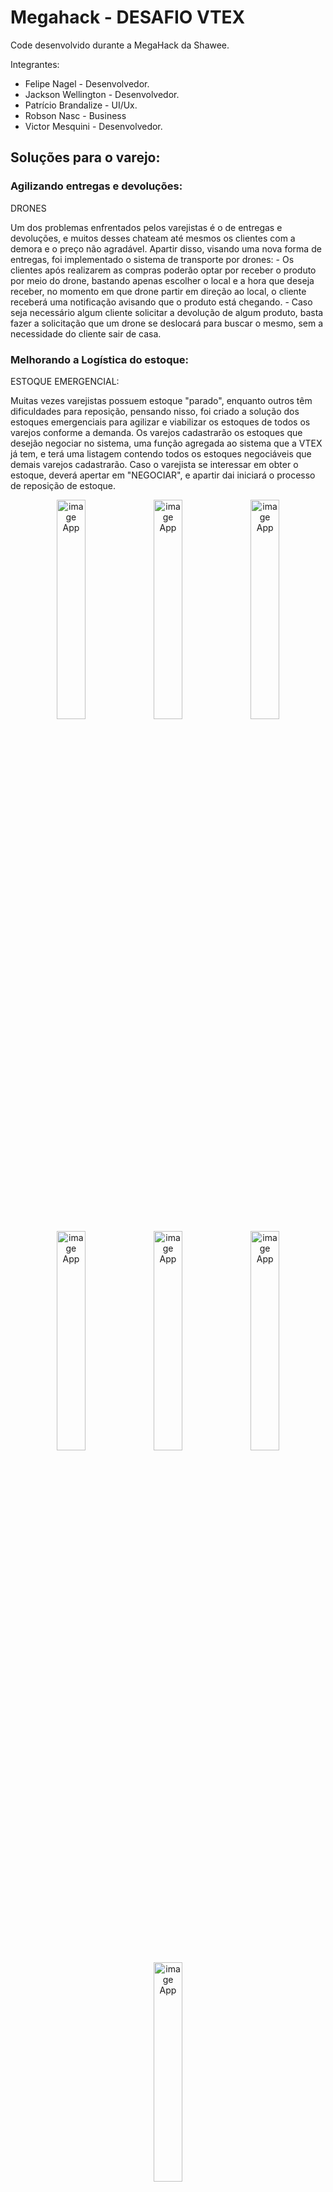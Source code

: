 # Megahack - DESAFIO VTEX

<p>Code desenvolvido durante a MegaHack da Shawee.</p>
<p>Integrantes: </p>

- Felipe Nagel - Desenvolvedor.
- Jackson Wellington - Desenvolvedor.
- Patrício Brandalize - UI/Ux.
- Robson Nasc - Business
- Victor Mesquini - Desenvolvedor.

## Soluções para o varejo:

### Agilizando entregas e devoluções:

<p>DRONES</p>
<p> Um dos problemas enfrentados pelos varejistas é o de entregas e devoluções, e muitos desses chateam até mesmos os clientes com a demora e o preço não agradável. Apartir disso, visando uma nova forma de entregas, foi implementado o sistema de transporte por drones:
  - Os clientes após realizarem as compras poderão optar por receber o produto por meio do drone, bastando apenas escolher o local e a hora que deseja receber, no momento em que drone partir em direção ao local, o cliente receberá uma notificação avisando que o produto está chegando.
  - Caso seja necessário algum cliente solicitar a devolução de algum produto, basta fazer a solicitação que um drone se deslocará para buscar o mesmo, sem a necessidade do cliente sair de casa.
</p>

### Melhorando a Logística do estoque:

<p>ESTOQUE EMERGENCIAL:</p>
<p> Muitas vezes varejistas possuem estoque "parado", enquanto outros têm dificuldades para reposição, pensando nisso, foi criado a solução dos estoques emergenciais para agilizar e viabilizar os estoques de todos os varejos conforme a demanda. Os varejos cadastrarão os estoques que desejão negociar no sistema, uma função agregada ao sistema que a VTEX já tem, e terá uma listagem contendo todos os estoques negociáveis que demais varejos cadastrarão. Caso o varejista se interessar em obter o estoque, deverá apertar em "NEGOCIAR", e apartir dai iniciará o processo de reposição de estoque.
</p>

<p align="center">
  <image width="30%" src="https://github.com/FSNagel/mega-hack/blob/master/images/1.jpeg" title="image App"/>
  <image width="30%" src="https://github.com/FSNagel/mega-hack/blob/master/images/2.jpeg" title="image App"/>
  <image width="30%" src="https://github.com/FSNagel/mega-hack/blob/master/images/3.jpeg" title="image App"/>
  <image width="30%" src="https://github.com/FSNagel/mega-hack/blob/master/images/4.jpeg" title="image App"/>
  <image width="30%" src="https://github.com/FSNagel/mega-hack/blob/master/images/5.jpeg" title="image App"/>
  <image width="30%" src="https://github.com/FSNagel/mega-hack/blob/master/images/6.jpeg" title="image App"/>
  <image width="30%" src="https://github.com/FSNagel/mega-hack/blob/master/images/7.jpeg" title="image App"/>

  </p>
